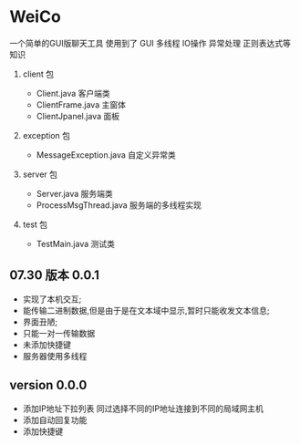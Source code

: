 # WeiCo
一个简单的GUI版聊天工具
使用到了 GUI 多线程 IO操作 异常处理 正则表达式等知识


1. client 包
    - Client.java  客户端类
    - ClientFrame.java 主窗体
    - ClientJpanel.java 面板

2. exception 包
    - MessageException.java 自定义异常类 

3. server 包
    - Server.java 服务端类
    - ProcessMsgThread.java  服务端的多线程实现

4. test 包
    - TestMain.java 测试类


## 07.30 版本 0.0.1

- 实现了本机交互;
- 能传输二进制数据,但是由于是在文本域中显示,暂时只能收发文本信息;
- 界面丑陋;
- 只能一对一传输数据
- 未添加快捷键
- 服务器使用多线程

## version 0.0.0

- 添加IP地址下拉列表 同过选择不同的IP地址连接到不同的局域网主机
- 添加自动回复功能
- 添加快捷键




